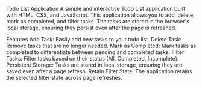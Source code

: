 Todo List Application
A simple and interactive Todo List application built with HTML, CSS, and JavaScript. This application allows you to add, delete, mark as completed, and filter tasks. The tasks are stored in the browser's local storage, ensuring they persist even after the page is refreshed.

Features
Add Task: Easily add new tasks to your todo list.
Delete Task: Remove tasks that are no longer needed.
Mark as Completed: Mark tasks as completed to differentiate between pending and completed tasks.
Filter Tasks: Filter tasks based on their status (All, Completed, Incomplete).
Persistent Storage: Tasks are stored in local storage, ensuring they are saved even after a page refresh.
Retain Filter State: The application retains the selected filter state across page refreshes.

